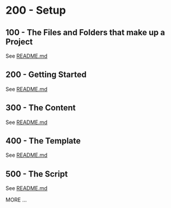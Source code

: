 # 200 - Setup

## 100 - The Files and Folders that make up a Project

See [README.md](./100/README.md)

## 200 - Getting Started

See [README.md](./200/README.md)

## 300 - The Content

See [README.md](./300/README.md)

## 400 - The Template

See [README.md](./400/README.md)

## 500 - The Script

See [README.md](./500/README.md)


MORE ...